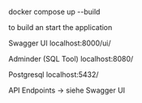 docker compose up --build 

to build an start the application 

Swagger UI
localhost:8000/ui/

Adminder (SQL Tool) 
localhost:8080/

Postgresql 
localhost:5432/

API Endpoints -> siehe Swagger UI

